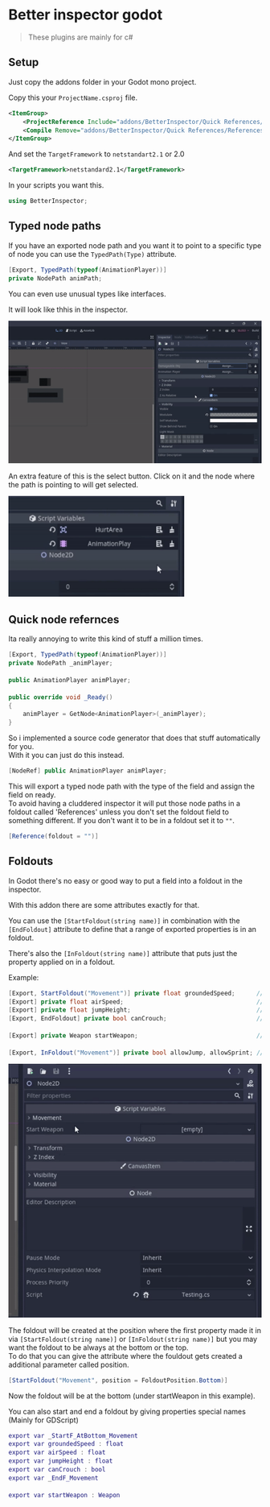 Better inspector godot
=================
> These plugins are mainly for c#

Setup
------------
Just copy the addons folder in your Godot mono project.

Copy this your `ProjectName.csproj` file.
```xml
<ItemGroup>
    <ProjectReference Include="addons/BetterInspector/Quick References/ReferencesGenerator/ReferencesGenerator.csproj" OutputItemType="Analyzer" ReferenceOutputAssembly="false" />
    <Compile Remove="addons/BetterInspector/Quick References/ReferencesGenerator/**" />
</ItemGroup>
```
And set the `TargetFramework` to `netstandart2.1` or 2.0
```xml
<TargetFramework>netstandard2.1</TargetFramework>
```

In your scripts you want this.
```c#
using BetterInspector;
```

Typed node paths
------------------------------

If you have an exported node path and you want it to point to a specific type of node you can use the `TypedPath(Type)` attribute.
```c#
[Export, TypedPath(typeof(AnimationPlayer))]
private NodePath animPath;
```
You can even use unusual types like interfaces.

It will look like thhis in the inspector.

![Alt text](Screenshots/TypedPaths.gif)

An extra feature of this is the select button. Click on it and the node where the path is pointing to will get selected.

<img src="Screenshots/PathSelect.gif" width="350" height="200" />

Quick node refernces
---------------------------

Ita really annoying to write this kind of stuff a million times.

```c#
[Export, TypedPath(typeof(AnimationPlayer))]
private NodePath _animPlayer;

public AnimationPlayer animPlayer;

public override void _Ready()
{
    animPlayer = GetNode<AnimationPlayer>(_animPlayer);
}
```
So i implemented a source code generator that does that stuff automatically for you.\
With it you can just do this instead.

```c#
[NodeRef] public AnimationPlayer animPlayer;
```

This will export a typed node path with the type of the field and assign the field on ready.\
To avoid having a cluddered inspector it will put those 
node paths in a foldout called 'References' unless you don't set the foldout field to something different.
If you don't want it to be in a foldout set it to `""`.
```c#
[Reference(foldout = "")]
```

Foldouts
--------------

In Godot there's no easy or good way to put a field into a foldout in the inspector.

With this addon there are some attributes exactly for that.

You can use the `[StartFoldout(string name)]` in combination with the `[EndFoldout]` attribute to define that a range of exported properties is in an foldout.

There's also the `[InFoldout(string name)]` attribute that puts just the property applied on in a foldout.


Example:
```c#
[Export, StartFoldout("Movement")] private float groundedSpeed;      // Is in the foldout
[Export] private float airSpeed;                                     // Also is in the foldout
[Export] private float jumpHeight;                                   // Also is in the foldout
[Export, EndFoldout] private bool canCrouch;                         // Is the last entry of the foldout

[Export] private Weapon startWeapon;                                 // Is not in any foldouts

[Export, InFoldout("Movement")] private bool allowJump, allowSprint; // Both fields will be in the movement foldout
```
![Alt text](Screenshots/FouldoutInspector.gif)


The foldout will be created at the position where the first property made it in via `[StartFoldout(string name)]` or `[InFoldout(string name)]` but you  may want the foldout to be always at the bottom or the top.\
To do that you can give the attribute where the fouldout gets created a additional parameter called position.
```c#
[StartFoldout("Movement", position = FoldoutPosition.Bottom)]
```
Now the foldout will be at the bottom (under startWeapon in this example).

You can also start and end a foldout by giving properties special names (Mainly for GDScript)
```gd
export var _StartF_AtBottom_Movement
export var groundedSpeed : float
export var airSpeed : float
export var jumpHeight : float
export var canCrouch : bool
export var _EndF_Movement

export var startWeapon : Weapon
```
